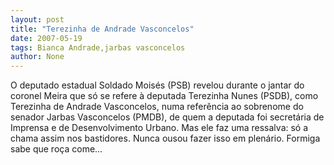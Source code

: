 ```yaml
---
layout: post
title: "Terezinha de Andrade Vasconcelos"
date: 2007-05-19
tags: Bianca Andrade,jarbas vasconcelos
author: None
---
```

O deputado estadual Soldado Mois&eacute;s (PSB) revelou durante o jantar do coronel Meira que s&oacute; se refere &agrave; deputada Terezinha Nunes (PSDB), como Terezinha de Andrade Vasconcelos, numa refer&ecirc;ncia ao sobrenome do senador Jarbas Vasconcelos (PMDB), de quem a deputada foi secret&aacute;ria de Imprensa e de Desenvolvimento Urbano.
Mas ele faz uma ressalva:&nbsp;s&oacute; a chama assim nos bastidores. Nunca ousou fazer isso em plen&aacute;rio. Formiga sabe que ro&ccedil;a come... 
